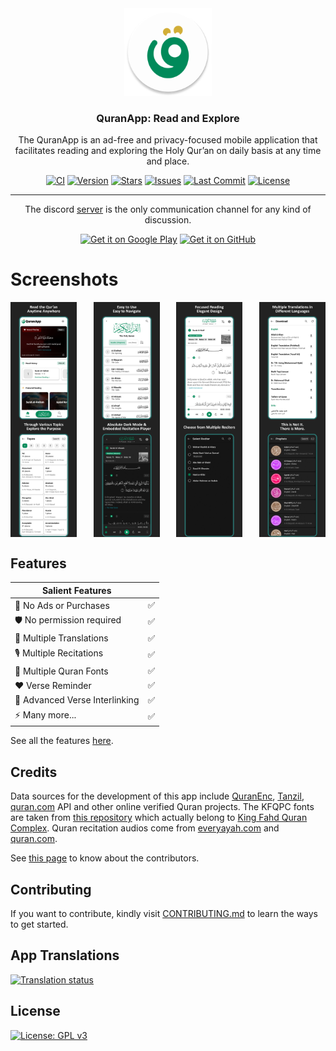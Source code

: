 <div align="center">

<img src="/app/src/main/res/mipmap-xxxhdpi/icon_launcher_round.png" alt='QuranApp logo' height="140"/>

### QuranApp: Read and Explore

The QuranApp is an ad-free and privacy-focused mobile application that facilitates reading and exploring the Holy Qur’an on daily basis at any time and place.

[![CI](https://github.com/AlfaazPlus/QuranApp/actions/workflows/ci.yml/badge.svg)](https://github.com/AlfaazPlus/QuranApp/actions/workflows/ci.yml)
[![Version](https://img.shields.io/github/v/release/AlfaazPlus/QuranApp?include_prereleases&sort=semver&color=025e3e&style=flat-square)](https://github.com/AlfaazPlus/QuranApp/releases/latest)
[![Stars](https://img.shields.io/github/stars/AlfaazPlus/QuranApp?color=025e3e&style=flat-square)](https://github.com/AlfaazPlus/QuranApp/stargazers)
[![Issues](https://img.shields.io/github/issues/AlfaazPlus/QuranApp?color=025e3e&style=flat-square)](https://github.com/AlfaazPlus/QuranApp/issues)
[![Last Commit](https://img.shields.io/github/last-commit/AlfaazPlus/QuranApp?color=025e3e&style=flat-square)](https://github.com/AlfaazPlus/QuranApp/commits/master)
[![License](https://img.shields.io/github/license/AlfaazPlus/QuranApp?color=025e3e&style=flat-square)](https://github.com/AlfaazPlus/QuranApp/blob/master/LICENSE)

<hr />

The discord [server](https://discord.com/invite/vtutnwzxRb) is the only communication channel for any kind of discussion.

[<img src="https://play.google.com/intl/en_us/badges/static/images/badges/en_badge_web_generic.png"
alt='Get it on Google Play'
height="80">](https://play.google.com/store/apps/details?id=com.quranapp.android)
[<img src="https://user-images.githubusercontent.com/69304392/148696068-0cfea65d-b18f-4685-82b5-329a330b1c0d.png"
      alt='Get it on GitHub'
      height="80">](https://github.com/alfaazplus/quranapp/releases/latest)
</div>

<div align="left">

# Screenshots

<div style="width:100%; display:flex; justify-content:space-between;">
    <img src="/repo_assets/screenshots/screenshot1.jpg" alt='Screenshot 1' width='21%' />
    <img src="/repo_assets/screenshots/screenshot2.jpg" alt='Screenshot 2' width='21%' />
    <img src="/repo_assets/screenshots/screenshot3.jpg" alt='Screenshot 3' width='21%' />
    <img src="/repo_assets/screenshots/screenshot4.jpg" alt='Screenshot 4' width='21%' />
</div>
<div style="width:100%; display:flex; justify-content:space-between;">
    <img src="/repo_assets/screenshots/screenshot5.jpg" alt='Screenshot 5' width='21%' />
    <img src="/repo_assets/screenshots/screenshot6.jpg" alt='Screenshot 6' width='21%' />
    <img src="/repo_assets/screenshots/screenshot7.jpg" alt='Screenshot 7' width='21%' />
    <img src="/repo_assets/screenshots/screenshot8.jpg" alt='Screenshot 8' width='21%' />
</div>

## Features

| Salient Features               |     |
|--------------------------------|-----|
| 🚫 No Ads or Purchases         | ✅   |
| 🛡️ No permission required     | ✅   |
| 📙 Multiple Translations       | ✅   |
| 🎙️ Multiple Recitations       | ✅   |
| 🎨 Multiple Quran Fonts        | ✅   |
| ❤️ Verse Reminder               | ✅   |
| 🔗 Advanced Verse Interlinking | ✅   |
| ⚡ Many more...                 | ✅   |

See all the features [here](/FEATURES.md).

## Credits

Data sources for the development of this app include [QuranEnc](https://quranenc.com/en/home), [Tanzil](https://tanzil.net/), [quran.com](https://quran.com/) API and other online verified Quran projects. The KFQPC fonts are taken from [this repository](https://github.com/mustafa0x/qpc-fonts) which actually belong to [King Fahd Quran Complex](https://qurancomplex.gov.sa/). Quran recitation audios come from [everyayah.com](https://everyayah.com/) and [quran.com](https://quran.com/).

See [this page](/CONTRIBUTORS.md) to know about the contributors.

## Contributing

If you want to contribute, kindly visit [CONTRIBUTING.md](/CONTRIBUTING.md) to learn the ways to get started.

## App Translations
<a href="https://hosted.weblate.org/projects/QuranApp/#languages">
<img src="https://hosted.weblate.org/widgets/QuranApp/-/horizontal-auto.svg" alt="Translation status" />
</a>

## License

[![License: GPL v3](https://img.shields.io/badge/License-GPLv3-blue.svg)](/LICENSE)

</div>
